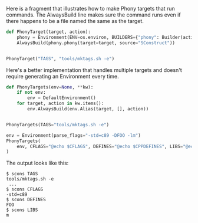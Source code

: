 Here is a fragment that illustrates how to make Phony targets that run commands.  The AlwaysBuild line makes sure the command runs even if there happens to be a file named the same as the target. 


```python 
def PhonyTarget(target, action):
    phony = Environment(ENV=os.environ, BUILDERS={"phony": Builder(action=action)})
    AlwaysBuild(phony.phony(target=target, source="SConstruct"))


PhonyTarget("TAGS", "tools/mktags.sh -e")
```
Here's a better implementation that handles multiple targets and doesn't require generating an Environment every time. 


```python 
def PhonyTargets(env=None, **kw):
    if not env:
        env = DefaultEnvironment()
    for target, action in kw.items():
        env.AlwaysBuild(env.Alias(target, [], action))


PhonyTargets(TAGS="tools/mktags.sh -e")

env = Environment(parse_flags="-std=c89 -DFOO -lm")
PhonyTargets(
    env, CFLAGS="@echo $CFLAGS", DEFINES="@echo $CPPDEFINES", LIBS="@echo $LIBS"
)
```
The output looks like this: 

```console
$ scons TAGS
tools/mktags.sh -e
 ...
$ scons CFLAGS
-std=c89
$ scons DEFINES
FOO
$ scons LIBS
m
```
